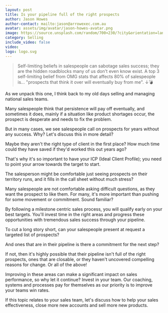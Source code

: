 ```yaml
---
layout: post
title: Is your pipeline full of the right prospects
author: Jason Howes
author-contact: mailto:jason@arrowexec.com.au
avatar: assets/img/avatar/jason-howes-avatar.png
image: https://source.unsplash.com/random/700×230/?city&orientation=landscape
category: Selling
include_video: false
video: 
logo: logo.svg
---
```




> Self-limiting beliefs in salespeople can sabotage sales success; they are the hidden roadblocks many of us don't even know exist. A top 3 self-limiting belief from OMG stats that affects 80% of salespeople is... "prospects that think it over will eventually buy from me". ↓💣

As we unpack this one, I think back to my old days selling and managing national sales teams.

Many salespeople think that persistence will pay off eventually, and sometimes it does, mainly if a situation like product shortages occur, the prospect is desperate and needs to fix the problem.

But in many cases, we see salespeople call on prospects for years without any success. Why? Let's discuss this in more detail?

Maybe they aren't the right type of client in the first place? How much time could they have saved if they'd worked this out years ago?

That's why it's so important to have your ICP (Ideal Client Profile); you need to point your arrow towards the target to start.

The salesperson might be comfortable just seeing prospects on their territory runs, and it fills in the call sheet without much stress?

Many salespeople are not comfortable asking difficult questions, as they want the prospect to like them. For many, it's more important than pushing for some movement or commitment. Sound familiar?

By following a milestone centric sales process, you will qualify early on your best targets. You'll invest time in the right areas and progress these opportunities with tremendous sales success through your pipeline.

To cut a long story short, can your salespeople present at request a targeted list of prospects?

And ones that are in their pipeline is there a commitment for the next step?

If not, then it's highly possible that their pipeline isn't full of the right prospects, ones that are closable, or they haven't uncovered compelling reasons for change. Or all of the above!

Improving in these areas can make a significant impact on sales performance, so why let it continue? Invest in your team. Our coaching, systems and processes pay for themselves as our priority is to improve your teams win rates.

If this topic relates to your sales team, let's discuss how to help your sales effectiveness, close more new accounts and sell more new products.


